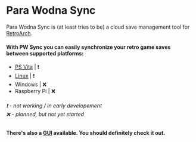 # Para Wodna Sync

Para Wodna Sync is (at least tries to be) a cloud save management tool for [RetroArch](https://www.retroarch.com/).

#### With PW Sync you can easily synchronize your retro game saves between supported platforms:
- [PS Vita](https://github.com/PW-Sync/pwsync-vita) | ❗
- [Linux](https://github.com/PW-Sync/pwsync-linux) | ❗
- Windows | ❌
- Raspberry Pi | ❌

###### ❗ - not working / in early developement<br>❌ - planned, but not yet started


#### There's also a [GUI](https://github.com/PW-Sync/ciekly_lod) available. You should definitely check it out.
